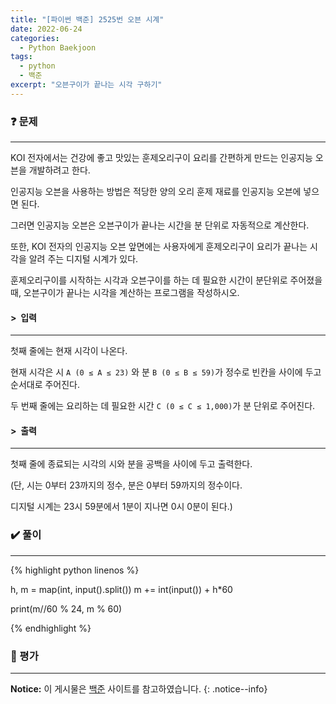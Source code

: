 ```yaml
---
title: "[파이썬 백준] 2525번 오븐 시계"
date: 2022-06-24
categories:
  - Python Baekjoon
tags:
  - python
  - 백준
excerpt: "오븐구이가 끝나는 시각 구하기"
---
```


### ❓ 문제

---

KOI 전자에서는 건강에 좋고 맛있는 훈제오리구이 요리를 간편하게 만드는 인공지능 오븐을 개발하려고 한다.

인공지능 오븐을 사용하는 방법은 적당한 양의 오리 훈제 재료를 인공지능 오븐에 넣으면 된다.

그러면 인공지능 오븐은 오븐구이가 끝나는 시간을 분 단위로 자동적으로 계산한다.


또한, KOI 전자의 인공지능 오븐 앞면에는 사용자에게 훈제오리구이 요리가 끝나는 시각을 알려 주는 디지털 시계가 있다.


훈제오리구이를 시작하는 시각과 오븐구이를 하는 데 필요한 시간이 분단위로 주어졌을 때, 오븐구이가 끝나는 시각을 계산하는 프로그램을 작성하시오.<br>


#### > &nbsp;입력

---

첫째 줄에는 현재 시각이 나온다.

현재 시각은 시 `A (0 ≤ A ≤ 23)` 와 분 `B (0 ≤ B ≤ 59)`가 정수로 빈칸을 사이에 두고 순서대로 주어진다.

두 번째 줄에는 요리하는 데 필요한 시간 `C (0 ≤ C ≤ 1,000)`가 분 단위로 주어진다.<br>


#### > &nbsp;출력

---

첫째 줄에 종료되는 시각의 시와 분을 공백을 사이에 두고 출력한다.

(단, 시는 0부터 23까지의 정수, 분은 0부터 59까지의 정수이다.

디지털 시계는 23시 59분에서 1분이 지나면 0시 0분이 된다.)<br>


### ✔️ 풀이

---

{% highlight python linenos %}

h, m = map(int, input().split())
m += int(input()) + h*60

print(m//60 % 24, m % 60)

{% endhighlight %}


### 💬 평가

---



**Notice:** 이 게시물은 [백준](https://www.acmicpc.net/problem/2525) 사이트를 참고하였습니다.
{: .notice--info}
